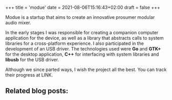 +++
title = 'modue'
date = 2021-08-06T15:16:43+02:00
draft = false
+++

Modue is a startup that aims to create an innovative prosumer modular audio mixer. 

In the early stages I was responsible for creating a companion computer application for the device, as well as a library that abstracts calls to system libraries for a cross-platform experience. I also participated in the development of an USB driver. The technologies used were **Go** and **GTK+** for the desktop application, **C++** for interfacing with system libraries and **libusb** for the USB driver. 

Although we since parted ways, I wish the project all the best. You can track their progress at LINK.

## Related blog posts:

